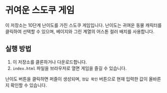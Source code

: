 # 귀여운 스도쿠 게임

이 저장소는 10단계 난이도를 가진 스도쿠 게임입니다. 난이도는 귀여운 동물 캐릭터를 클릭하여 선택할 수 있으며, 베이지와 그린 계열의 어스톤 컬러 배치를 사용합니다.

## 실행 방법

1. 이 저장소를 클론하거나 다운로드합니다.
2. `index.html` 파일을 브라우저로 열면 게임을 즐길 수 있습니다.

난이도 버튼을 클릭하면 퍼즐이 생성되며, `정답 확인` 버튼으로 현재 입력한 값이 올바른지 확인할 수 있습니다.
